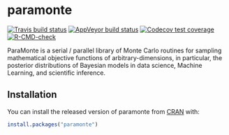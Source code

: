 
<!-- README.md is generated from README.Rmd. Please edit that file -->

# paramonte

<!-- badges: start -->

[![Travis build
status](https://travis-ci.com/ShashankKumbhare/paramonteR.svg?branch=master)](https://travis-ci.com/ShashankKumbhare/paramonteR)
[![AppVeyor build
status](https://ci.appveyor.com/api/projects/status/github/ShashankKumbhare/paramonteR?branch=master&svg=true)](https://ci.appveyor.com/project/ShashankKumbhare/paramonteR)
[![Codecov test
coverage](https://codecov.io/gh/ShashankKumbhare/paramonteR/branch/master/graph/badge.svg)](https://codecov.io/gh/ShashankKumbhare/paramonteR?branch=master)
[![R-CMD-check](https://github.com/ShashankKumbhare/paramonteR/workflows/R-CMD-check/badge.svg)](https://github.com/ShashankKumbhare/paramonteR/actions)
<!-- badges: end -->

ParaMonte is a serial / parallel library of Monte Carlo routines for
sampling mathematical objective functions of arbitrary-dimensions, in
particular, the posterior distributions of Bayesian models in data
science, Machine Learning, and scientific inference.

## Installation

You can install the released version of paramonte from
[CRAN](https://CRAN.R-project.org) with:

``` r
install.packages("paramonte")
```
